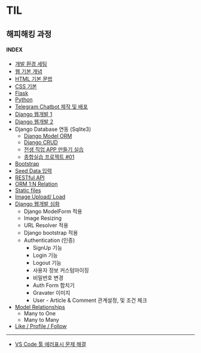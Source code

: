 # TIL

## 해피해킹 과정

#### INDEX

- [개발 환경 세팅](./1.hphk_intro_html.md "개발환경 세팅")
- [웹 기본 개념](./1.hphk_intro_html.md "웹 기본 개념")
- [HTML 기본 문법](./1.hphk_intro_html.md "HTML 기본 문법")
- [CSS 기본](./2.hphk_css.md)
- [Flask](./4.hphk_flask.md)
- [Python](./3.hphk_python.md)
- [Telegram Chatbot 제작 및 배포](https://github.com/kyunghee2/telegram_bot)
- [Django 웹개발 1](./5.hphk_django.md)
- [Django 웹개발 2](./5.hphk_django2.md)
- Django Database 연동 (Sqlite3)
	- [Django Model ORM](./6.hphk_django_db.md)
	- [Django CRUD](./7.hphk_django_db_crud.md)
	- [전생 직업 APP 만들기 실습](./8.hphk_django_exam_faker.md)
	- [종합실습 프로젝트 #01](./9.hphk_django_movie_project.md)
- [Bootstrap](./10.hphk_bootstrap_seeddaata.md)
- [Seed Data 입력](./10.hphk_bootstrap_seeddaata.md)
- [RESTful API](./11.hphk_restful_api.md)
- [ORM 1:N Relation](./11.hphk_restful_api.md)
- [Static files](./11.hphk_restful_api.md)
- [Image Upload/ Load](./11.hphk_restful_api.md)
- [Django 웹개발 심화](./12.hphk_django_form.md)
    - Django ModelForm 적용
    - Image Resizing
    - URL Resolver 적용
    - Django bootstrap 적용
    - Authentication (인증)
        - SignUp 기능
        - Login 기능
        - Logout 기능
        - 사용자 정보 커스텀마이징
        - 비밀번호 변경
        - Auth Form 합치기
        - Gravater 이미지
        - User - Article & Comment 관계설정, 및 조건 체크
- [Model Relationships](./13.hphk_django_model_relationship.md)
    - Many to One
    - Many to Many
- [Like / Profile / Follow](./13.hphk_django_model_relationship.md)

----
- [VS Code 툴 에러표시 문제 해결](./9.hphk_django_movie_project.md)

